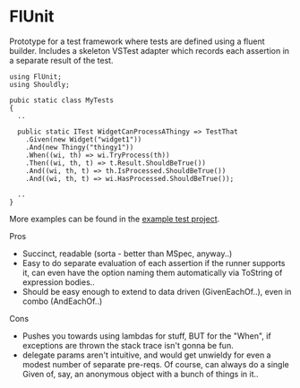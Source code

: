 # FlUnit

Prototype for a test framework where tests are defined using a fluent builder. Includes a skeleton VSTest adapter which records each assertion in a separate result of the test. 

```
using FlUnit;
using Shouldly;

pubic static class MyTests
{
  ..

  public static ITest WidgetCanProcessAThingy => TestThat
    .Given(new Widget("widget1"))
    .And(new Thingy("thingy1"))
    .When((wi, th) => wi.TryProcess(th))
    .Then((wi, th, t) => t.Result.ShouldBeTrue())
    .And((wi, th, t) => th.IsProcessed.ShouldBeTrue())
    .And((wi, th, t) => wi.HasProcessed.ShouldBeTrue());

  ..
}
```

More examples can be found in the [example test project](./src/Example.TestProject/ExampleTests.cs).

Pros
- Succinct, readable (sorta - better than MSpec, anyway..)
- Easy to do separate evaluation of each assertion if the runner supports it, can even have the option naming them automatically via ToString of expression bodies..
- Should be easy enough to extend to data driven (GivenEachOf..), even in combo (AndEachOf..)

Cons
- Pushes you towards using lambdas for stuff, BUT for the "When", if exceptions are thrown the stack trace isn't gonna be fun.
- delegate params aren't intuitive, and would get unwieldy for even a modest number of separate pre-reqs. Of course, can always do a single Given of, say, an anonymous object with a bunch of things in it..
  